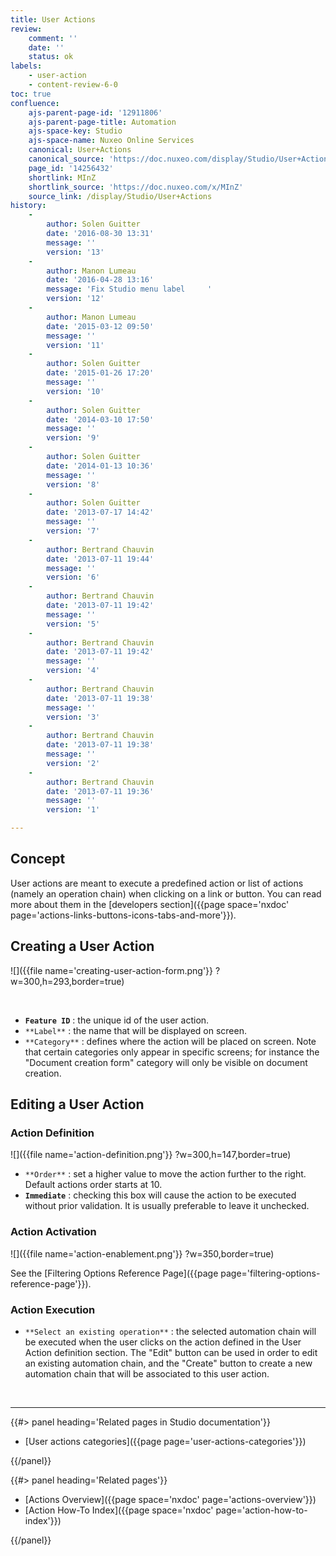 ```yaml
---
title: User Actions
review:
    comment: ''
    date: ''
    status: ok
labels:
    - user-action
    - content-review-6-0
toc: true
confluence:
    ajs-parent-page-id: '12911806'
    ajs-parent-page-title: Automation
    ajs-space-key: Studio
    ajs-space-name: Nuxeo Online Services
    canonical: User+Actions
    canonical_source: 'https://doc.nuxeo.com/display/Studio/User+Actions'
    page_id: '14256432'
    shortlink: MInZ
    shortlink_source: 'https://doc.nuxeo.com/x/MInZ'
    source_link: /display/Studio/User+Actions
history:
    - 
        author: Solen Guitter
        date: '2016-08-30 13:31'
        message: ''
        version: '13'
    - 
        author: Manon Lumeau
        date: '2016-04-28 13:16'
        message: 'Fix Studio menu label     '
        version: '12'
    - 
        author: Manon Lumeau
        date: '2015-03-12 09:50'
        message: ''
        version: '11'
    - 
        author: Solen Guitter
        date: '2015-01-26 17:20'
        message: ''
        version: '10'
    - 
        author: Solen Guitter
        date: '2014-03-10 17:50'
        message: ''
        version: '9'
    - 
        author: Solen Guitter
        date: '2014-01-13 10:36'
        message: ''
        version: '8'
    - 
        author: Solen Guitter
        date: '2013-07-17 14:42'
        message: ''
        version: '7'
    - 
        author: Bertrand Chauvin
        date: '2013-07-11 19:44'
        message: ''
        version: '6'
    - 
        author: Bertrand Chauvin
        date: '2013-07-11 19:42'
        message: ''
        version: '5'
    - 
        author: Bertrand Chauvin
        date: '2013-07-11 19:42'
        message: ''
        version: '4'
    - 
        author: Bertrand Chauvin
        date: '2013-07-11 19:38'
        message: ''
        version: '3'
    - 
        author: Bertrand Chauvin
        date: '2013-07-11 19:38'
        message: ''
        version: '2'
    - 
        author: Bertrand Chauvin
        date: '2013-07-11 19:36'
        message: ''
        version: '1'

---
```

## Concept

User actions are meant to execute a predefined action or list of actions (namely an operation chain) when clicking on a link or button. You can read more about them in the [developers section]({{page space='nxdoc' page='actions-links-buttons-icons-tabs-and-more'}}).

## Creating a User Action

![]({{file name='creating-user-action-form.png'}} ?w=300,h=293,border=true)

&nbsp;

*   **`Feature ID`** : the unique id of the user action.
*   `**Label**` : the name that will be displayed on screen.
*   `**Category**` : defines where the action will be placed on screen. Note that certain categories only appear in specific screens; for instance the "Document creation form" category will only be visible on document creation.

## Editing a User Action

### Action Definition

![]({{file name='action-definition.png'}} ?w=300,h=147,border=true)

*   `**Order**` : set a higher value to move the action further to the right. Default actions order starts at 10.
*   **`Immediate`** : checking this box will cause the action to be executed without prior validation. It is usually preferable to leave it unchecked.

### Action Activation

![]({{file name='action-enablement.png'}} ?w=350,border=true)

See the&nbsp;[Filtering Options Reference Page]({{page page='filtering-options-reference-page'}}).

### Action Execution

*   `**Select an existing operation**` : the selected automation chain will be executed when the user clicks on the action defined in the User Action definition section. The "Edit" button can be used in order to edit an existing automation chain, and the "Create" button to create a new automation chain that will be associated to this user action.

&nbsp;

* * *

<div class="row" data-equalizer data-equalize-on="medium"><div class="column medium-6">{{#> panel heading='Related pages in Studio documentation'}}

*   [User actions categories]({{page page='user-actions-categories'}})

{{/panel}}</div><div class="column medium-6">{{#> panel heading='Related pages'}}

*   [Actions Overview]({{page space='nxdoc' page='actions-overview'}})
*   [Action How-To Index]({{page space='nxdoc' page='action-how-to-index'}})

{{/panel}}</div></div>